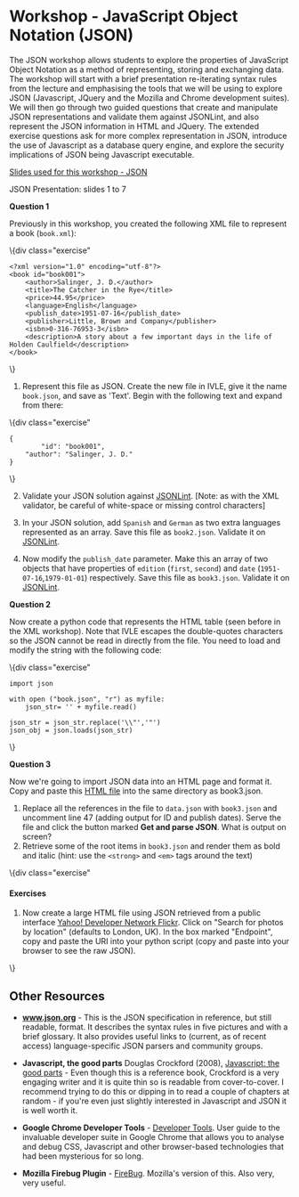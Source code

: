 ﻿Workshop - JavaScript Object Notation (JSON)
=================================

The JSON workshop allows students to explore the properties of JavaScript Object Notation as a method of representing, storing and exchanging data. The workshop will start with a brief presentation re-iterating syntax rules from the lecture and emphasising the tools that we will be using to explore JSON (Javascript, JQuery and the Mozilla and Chrome development suites). We will then go through two guided questions that create and manipulate JSON representations and validate them against JSONLint, and also represent the JSON information in HTML and JQuery. The extended exercise questions ask for more complex representation in JSON, introduce the use of Javascript as a database query engine, and explore the security implications of JSON being Javascript executable.

<a target="_blank" href="json_workshop.ppt" file="ppt">Slides used for this workshop - JSON</a>

JSON Presentation: slides 1 to 7

**Question 1**

Previously in this workshop, you created the following XML file to represent a book (`book.xml`):

\\{div class="exercise"

    <?xml version="1.0" encoding="utf-8"?>
    <book id="book001">
        <author>Salinger, J. D.</author>
        <title>The Catcher in the Rye</title>
        <price>44.95</price>
        <language>English</language>
        <publish_date>1951-07-16</publish_date>
        <publisher>Little, Brown and Company</publisher>    
        <isbn>0-316-76953-3</isbn>
        <description>A story about a few important days in the life of Holden Caulfield</description>
    </book>

\\}


1. Represent this file as JSON. Create the new file in IVLE, give it the name `book.json`, and save as 'Text'. Begin with the following text and expand from there:

\\{div class="exercise"

	{
    		"id": "book001",
		"author": "Salinger, J. D."
	}

\\}

2. Validate your JSON solution against [JSONLint](http://www.jsonlint.com). [Note: as with the XML validator, be careful of white-space or missing control characters]

3. In your JSON solution, add `Spanish` and `German` as two extra languages represented as an array. Save this file as `book2.json`. Validate it on [JSONLint](http://www.jsonlint.com).


4. Now modify the `publish_date` parameter. Make this an array of two objects that have properties of `edition` (`first`, `second`) and `date` (`1951-07-16`,`1979-01-01`) respectively. Save this file as `book3.json`. Validate it on [JSONLint](http://www.jsonlint.com).

**Question 2**

Now create a python code that represents the HTML table (seen before in the XML workshop). Note that IVLE escapes the double-quotes characters so the JSON cannot be read in directly from the file. You need to load and modify the string with the following code:

\\{div class="exercise"

	import json

	with open ("book.json", "r") as myfile:
	    json_str= '' + myfile.read()

	json_str = json_str.replace('\\"','"')
	json_obj = json.loads(json_str)

\\}


**Question 3**

Now we're going to import JSON data into an HTML page and format it. Copy and paste this [HTML file](http://students.informatics.unimelb.edu.au/~astell/foi/mywork/json_workshop_week4/scripts/jquery_book_example.html) into the same directory as book3.json.

1. Replace all the references in the file to `data.json` with `book3.json` and uncomment line 47 (adding output for ID and publish dates). Serve the file and click the button marked **Get and parse JSON**. What is output on screen?
2. Retrieve some of the root items in `book3.json` and render them as bold and italic (hint: use the `<strong>` and `<em>` tags around the text)


\\{div class="exercise"

#### Exercises

1. Now create a large HTML file using JSON retrieved from a public interface [Yahoo! Developer Network Flickr](https://developer.yahoo.com/flickr/). Click on "Search for photos by location" (defaults to London, UK). In the box marked "Endpoint", copy and paste the URI into your python script (copy and paste into your browser to see the raw JSON).


\\}


Other Resources
---------------

- **www.json.org** - This is the JSON specification in reference, but still readable, format. It describes the syntax rules in five pictures and with a brief glossary. It also provides useful links to (current, as of recent access) language-specific JSON parsers and community groups.

- **Javascript, the good parts** Douglas Crockford (2008), [Javascript: the good parts](http://www.amazon.com/JavaScript-Good-Parts-Douglas-Crockford/dp/0596517742/ref=sr_1_1?ie=UTF8&qid=1425589713&sr=8-1&keywords=javascript+the+good+parts) - Even though this is a reference book, Crockford is a very engaging writer and it is quite thin so is readable from cover-to-cover. I recommend trying to do this or dipping in to read a couple of chapters at random - if you're even just slightly interested in Javascript and JSON it is well worth it.

- **Google Chrome Developer Tools** - [Developer Tools](https://developer.chrome.com/devtools). User guide to the invaluable developer suite in Google Chrome that allows you to analyse and debug CSS, Javascript and other browser-based technologies that had been mysterious for so long.

- **Mozilla Firebug Plugin** - [FireBug](http://getfirebug.com/). Mozilla's version of this. Also very, very useful.